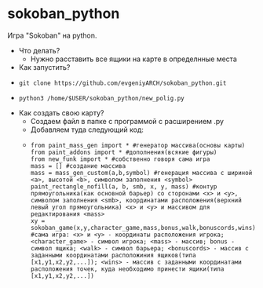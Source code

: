 # sokoban_python
Игра "Sokoban" на python.
- Что делать?
  - Нужно расставить все ящики на карте в определнные места
- Как запустить?
- ```
  git clone https://github.com/evgeniyARCH/sokoban_python.git
- ```
  python3 /home/$USER/sokoban_python/new_polig.py
- Как создать свою карту?
  - Создаем файл в папке с программой с расширением .py
  - Добавляем туда следующий код:
  - ```
    from paint_mass_gen import * #генератор массива(основы карты)
    from paint_addons import * #дополнения(всякие фигуры)
    from new_funk import * #собственно говоря сама игра
    mass = [] #создание массива
    mass = mass_gen_custom(a,b,symbol) #генерация массива с шириной <a>, высотой <b>, символом заполнения <symbol>
    paint_rectangle_nofill(a, b, smb, x, y, mass) #контур прямоугольника(как основной барьер) со сторонами <x> и <y>, символом заполнения <smb>, координатами расположения(верхний левый угол прямоугольника) <x> и <y> и массивом для редактирования <mass>
    xy = sokoban_game(x,y,character_game,mass,bonus,walk,bonuscords,wins) #сама игра: <x> и <y> - координаты расположения игрока; <character_game> - символ игрока; <mass> - массив; bonus - символ ящика; <walk> - символ барьера; <bonuscords> - массив с заданными координатами расположиния ящиков(типа [x1,y1,x2,y2,...]); <wins> - массив с заданными координатами расположения точек, куда необходимо принести ящики(типа [x1,y1,x2,y2,...])

